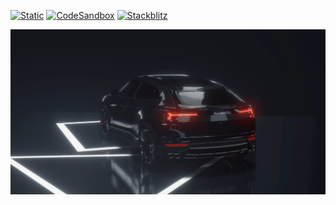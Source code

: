 [![Static](https://img.shields.io/badge/demo-%23646CFF.svg?logo=html5&logoColor=white)](https://pmndrs.github.io/examples/building-dynamic-envmaps)
[![CodeSandbox](https://img.shields.io/badge/codesandbox-040404?logo=codesandbox&logoColor=DBDBDB)](https://codesandbox.io/s/github/pmndrs/examples/tree/main/demos/building-dynamic-envmaps)
[![Stackblitz](https://img.shields.io/badge/stackblitz-fff?logo=Stackblitz&logoColor=1389FD)](https://stackblitz.com/github/pmndrs/examples/tree/main/demos/building-dynamic-envmaps)

![](thumbnail.webp)
